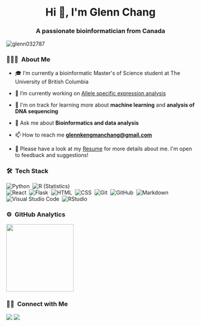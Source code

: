 <h1 align="center">Hi 👋, I'm Glenn Chang</h1>
<h3 align="center">A passionate bioinformatician from Canada</h3>

<p align="left"> <img src="https://komarev.com/ghpvc/?username=glenn032787&label=Profile%20views&color=0e75b6&style=flat" alt="glenn032787" /> </p>

### 👨🏻‍💻 &nbsp;About Me

- 🎓 I’m currently a bioinformatic Master's of Science student at The University of British Columbia 

- 🧬 I’m currently working on [Allele specific expression analysis](https://github.com/bcgsc/IMPALA/)

- 🌱  I'm on track for learning more about **machine learning** and **analysis of DNA sequencing**

- 💬 Ask me about **Bioinformatics and data analysis**

- 📫 How to reach me **glennkengmanchang@gmail.com**

- 📄  Please have a look at my [Resume](https://docs.google.com/document/d/1rvWxyR7YEwRrxTfLWNDuNs2SwxqlY3z7bwrs3h4E0rs/edit?usp=sharing) for more details about me. I'm open to feedback and suggestions!


### 🛠 &nbsp;Tech Stack

![Python](https://img.shields.io/badge/-Python-05122A?style=flat&logo=python)&nbsp;
![R (Statistics)](https://img.shields.io/badge/-R-05122A?style=flat&logo=R&logoColor=276DC3)\
![React](https://img.shields.io/badge/-React-05122A?style=flat&logo=react)&nbsp;
![Flask](https://img.shields.io/badge/-Flask-05122A?style=flat&logo=flask)&nbsp;
![HTML](https://img.shields.io/badge/-HTML-05122A?style=flat&logo=HTML5)&nbsp;
![CSS](https://img.shields.io/badge/-CSS-05122A?style=flat&logo=CSS3&logoColor=1572B6)&nbsp;
![Git](https://img.shields.io/badge/-Git-05122A?style=flat&logo=git)&nbsp;
![GitHub](https://img.shields.io/badge/-GitHub-05122A?style=flat&logo=github)&nbsp;
![Markdown](https://img.shields.io/badge/-Markdown-05122A?style=flat&logo=markdown)\
![Visual Studio Code](https://img.shields.io/badge/-Visual%20Studio%20Code-05122A?style=flat&logo=visual-studio-code&logoColor=007ACC)&nbsp;
![RStudio](https://img.shields.io/badge/-RStudio-05122A?style=flat&logo=rstudio)&nbsp;

### ⚙️ &nbsp;GitHub Analytics
<a href="https://github.com/glenn032787">
  <img height="180em" src="https://github-readme-stats-eight-theta.vercel.app/api/top-langs/?username=glenn032787&layout=compact&langs_count=8&theme=algolia"/>
</a>

### 🤝🏻 &nbsp;Connect with Me
<a href="[https://www.linkedin.com/in/glenn-chang-a26ab3197/](https://www.linkedin.com/in/glenn-chang-a26ab3197/)"><img src="https://img.shields.io/badge/LinkedIn-0077B5?style=for-the-badge&logo=linkedin&logoColor=white"/></a>
<a href="mailto:glennkengmanchang@gmail.com"><img src="https://img.shields.io/badge/Gmail-D14836?style=for-the-badge&logo=gmail&logoColor=white"/></a>
